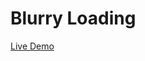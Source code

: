 # Blurry Loading

<a href="https://quirky-boyd-8b2921.netlify.app/" target="_blank">Live Demo</a>


